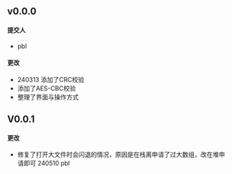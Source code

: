 ## v0.0.0

#### 提交人

- pbl

#### 更改

- 240313    添加了CRC校验
- 添加了AES-CBC校验
- 整理了界面与操作方式

## V0.0.1

#### 更改

- 修复了打开大文件时会闪退的情况，原因是在栈离申请了过大数组，改在堆申请即可 240510 pbl
